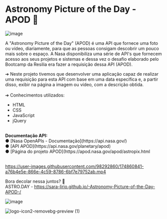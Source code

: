 #  Astronomy Picture of the Day - APOD 🚀               


![image](https://user-images.githubusercontent.com/98292860/174854374-87ea28c0-036e-43ac-8eb2-07403a7d0d39.png)

A "Astronomy Picture of the Day" (APOD) é uma API que fornece uma foto ou
vídeo, diariamente, para que as pessoas consigam descobrir um pouco mais sobre o
espaço. A Nasa disponibiliza uma série de API's que fornecem acesso aos seus projetos e
sistemas e dessa vez o desafio elaborado pelo Bootcamp da Resilia era fazer a requisição dessa API (APOD).

➔ Neste projeto tivemos que desenvolver uma aplicação capaz de realizar uma
requisição para esta API com base em uma data específica e, a partir disso, exibir
na página a imagem ou vídeo, com a descrição obtida.</br></br>
➔ Conhecimentos utilizados: <ul>
  <li>HTML</li>  
  <li>CSS</li>  
  <li>JavaScript </li> 
  <li>jQuery </li> 
</ul>
</br>
<strong>Documentação API:</strong></br>
● [Nasa OpenAPIs - Documentação](https://api.nasa.gov/)</br>
● [API APOD](https://api.nasa.gov/planetary/apod)</br>
● [Página do projeto APOD](https://apod.nasa.gov/apod/astropix.html </br></br>

https://user-images.githubusercontent.com/98292860/174860841-a76b4e5e-866e-4c59-8786-6bf7e79752ab.mp4


Bora decolar nessa juntos? 🚀 </br>
ASTRO.DAY - https://sara-lirio.github.io/-Astronomy-Picture-of-the-Day-APOD-/


![image](https://user-images.githubusercontent.com/98292860/174854520-835ae859-86e1-4f51-9ec4-72fdb509e5da.png)

![logo-icon2-removebg-preview (1)](https://user-images.githubusercontent.com/98292860/174860031-a8000684-a0be-4d20-825c-7e64b73ea130.png)<br/>
